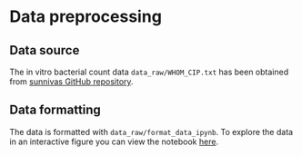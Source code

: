 # Data preprocessing

## Data source
The in vitro bacterial count data `data_raw/WHOM_CIP.txt` has been obtained
from [sunnivas GitHub repository](https://github.com/sunnivas/PDfunction/blob/Reproduce/SupplementaryMaterial/TableS2/data/22_5_2015_WHOM_CIP.txt).

## Data formatting
The data is formatted with `data_raw/format_data_ipynb`. To explore the data in
an interactive figure you can view the notebook [here](https://nbviewer.org/github/DavAug/PAM/blob/main/data/raw_data/format_data.ipynb).
